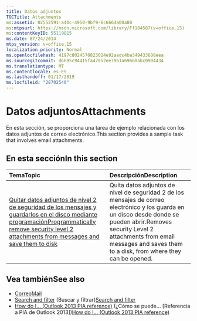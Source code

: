 ```yaml
---
title: Datos adjuntos
TOCTitle: Attachments
ms:assetid: 02552591-a40c-4950-9bf9-6c6664a00a80
ms:mtpsurl: https://msdn.microsoft.com/library/Ff184587(v=office.15)
ms:contentKeyID: 55119815
ms.date: 07/24/2014
mtps_version: v=office.15
localization_priority: Normal
ms.openlocfilehash: 4197c8024570823024e92aadc4ba349433608eea
ms.sourcegitcommit: d6695c94415fa47952ee7961a69660abc0904434
ms.translationtype: MT
ms.contentlocale: es-ES
ms.lasthandoff: 01/17/2019
ms.locfileid: "28702540"
---
```

# <a name="attachments"></a><span data-ttu-id="1f69e-102">Datos adjuntos</span><span class="sxs-lookup"><span data-stu-id="1f69e-102">Attachments</span></span>

<span data-ttu-id="1f69e-103">En esta sección, se proporciona una tarea de ejemplo relacionada con los datos adjuntos de correo electrónico.</span><span class="sxs-lookup"><span data-stu-id="1f69e-103">This section provides a sample task that involves email attachments.</span></span>

## <a name="in-this-section"></a><span data-ttu-id="1f69e-104">En esta sección</span><span class="sxs-lookup"><span data-stu-id="1f69e-104">In this section</span></span>

|<span data-ttu-id="1f69e-105">Tema</span><span class="sxs-lookup"><span data-stu-id="1f69e-105">Topic</span></span>|<span data-ttu-id="1f69e-106">Descripción</span><span class="sxs-lookup"><span data-stu-id="1f69e-106">Description</span></span>|
|:----|:----------|
|[<span data-ttu-id="1f69e-107">Quitar datos adjuntos de nivel 2 de seguridad de los mensajes y guardarlos en el disco mediante programación</span><span class="sxs-lookup"><span data-stu-id="1f69e-107">Programmatically remove security level 2 attachments from messages and save them to disk</span></span>](how-to-programmatically-remove-security-level-2-attachments-from-messages-and-save-them-to-disk.md)  |<span data-ttu-id="1f69e-108">Quita datos adjuntos de nivel de seguridad 2 de los mensajes de correo electrónico y los guarda en un disco desde donde se pueden abrir.</span><span class="sxs-lookup"><span data-stu-id="1f69e-108">Removes security Level 2 attachments from email messages and saves them to a disk, from where they can be opened.</span></span>|

## <a name="see-also"></a><span data-ttu-id="1f69e-109">Vea también</span><span class="sxs-lookup"><span data-stu-id="1f69e-109">See also</span></span>

- [<span data-ttu-id="1f69e-110">Correo</span><span class="sxs-lookup"><span data-stu-id="1f69e-110">Mail</span></span>](mail.md)
- <span data-ttu-id="1f69e-111">[Search and filter](search-and-filter.md) (Buscar y filtrar)</span><span class="sxs-lookup"><span data-stu-id="1f69e-111">[Search and filter](search-and-filter.md)</span></span>
- <span data-ttu-id="1f69e-112">[How do I... (Outlook 2013 PIA reference)](how-do-i-outlook-2013-pia-reference.md) (¿Cómo se puede... [Referencia a PIA de Outlook 2013])</span><span class="sxs-lookup"><span data-stu-id="1f69e-112">[How do I... (Outlook 2013 PIA reference)](how-do-i-outlook-2013-pia-reference.md)</span></span>

